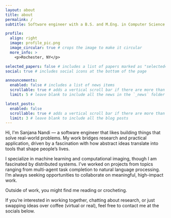 ```yaml
---
layout: about
title: about
permalink: /
subtitle: Software engineer with a B.S. and M.Eng. in Computer Science from Cornell University

profile:
  align: right
  image: profile_pic.png
  image_circular: true # crops the image to make it circular
  more_info: >
    <p>Rochester, NY</p>

selected_papers: false # includes a list of papers marked as "selected={true}"
social: true # includes social icons at the bottom of the page

announcements:
  enabled: false # includes a list of news items
  scrollable: true # adds a vertical scroll bar if there are more than 3 news items
  limit: 5 # leave blank to include all the news in the `_news` folder

latest_posts:
  enabled: false
  scrollable: true # adds a vertical scroll bar if there are more than 3 new posts items
  limit: 3 # leave blank to include all the blog posts
---
```


Hi, I'm Sanjana Nandi — a software engineer that likes building things that solve real-world problems. My work bridges research and practical application, driven by a fascination with how abstract ideas translate into tools that shape people’s lives.

I specialize in machine learning and computational imaging, though I am fascinated by distributed systems. I've worked on projects from topics ranging from multi-agent task completion to natural language processing. I’m always seeking opportunities to collaborate on meaningful, high-impact work.

Outside of work, you might find me reading or crocheting.

If you’re interested in working together, chatting about research, or just swapping ideas over coffee (virtual or real), feel free to contact me at the socials below.
